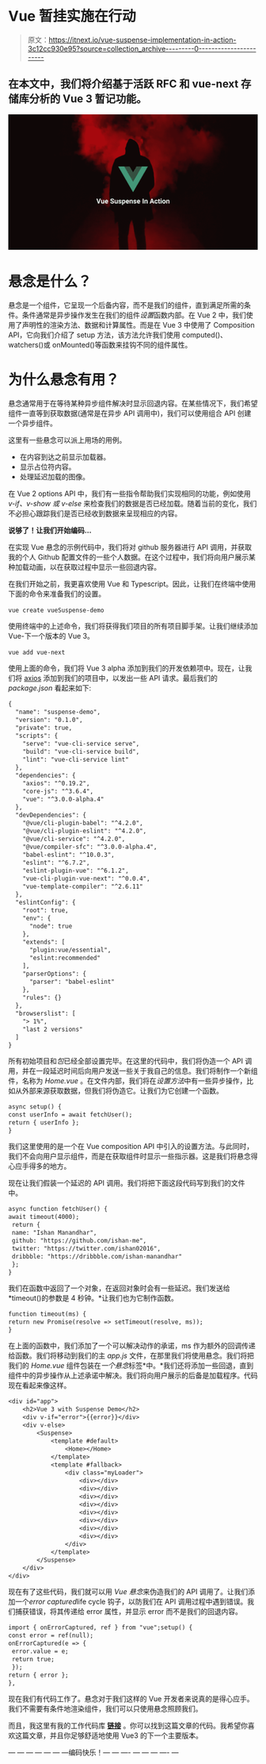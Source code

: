 # Vue 暂挂实施在行动

> 原文：<https://itnext.io/vue-suspense-implementation-in-action-3c12cc930e95?source=collection_archive---------0----------------------->

## **在本文中，我们将介绍基于活跃 RFC 和 vue-next 存储库分析的 Vue 3 暂记功能。**

![](img/87a7327051795faaf1ce5e2116a3424e.png)

# 悬念是什么？

悬念是一个组件，它呈现一个后备内容，而不是我们的组件，直到满足所需的条件。条件通常是异步操作发生在我们的组件*设置*函数内部。在 Vue 2 中，我们使用了声明性的渲染方法、数据和计算属性。而是在 Vue 3 中使用了 Composition API，它向我们介绍了 setup 方法，该方法允许我们使用 computed()、watchers()或 onMounted()等函数来挂钩不同的组件属性。

# **为什么悬念有用？**

悬念通常用于在等待某种异步组件解决时显示回退内容。在某些情况下，我们希望组件一直等到获取数据(通常是在异步 API 调用中)，我们可以使用组合 API 创建一个异步组件。

这里有一些悬念可以派上用场的用例。

*   在内容到达之前显示加载器。
*   显示占位符内容。
*   处理延迟加载的图像。

在 Vue 2 options API 中，我们有一些指令帮助我们实现相同的功能，例如使用 *v-if、v-show 或 v-else* 来检查我们的数据是否已经加载。随着当前的变化，我们不必担心跟踪我们是否已经收到数据来呈现相应的内容。

**说够了！让我们开始编码…**

在实现 Vue 悬念的示例代码中，我们将对 github 服务器进行 API 调用，并获取我的个人 Github 配置文件的一些个人数据。在这个过程中，我们将向用户展示某种加载动画，以在获取过程中显示一些回退内容。

在我们开始之前，我更喜欢使用 Vue 和 Typescript。因此，让我们在终端中使用下面的命令来准备我们的设置。

`vue create vueSuspense-demo`

使用终端中的上述命令，我们将获得我们项目的所有项目脚手架。让我们继续添加 Vue-下一个版本的 Vue 3。

`vue add vue-next`

使用上面的命令，我们将 Vue 3 alpha 添加到我们的开发依赖项中。现在，让我们将 [axios](https://github.com/axios/axios) 添加到我们的项目中，以发出一些 API 请求。最后我们的 *package.json* 看起来如下:

```
{
  "name": "suspense-demo",
  "version": "0.1.0",
  "private": true,
  "scripts": {
    "serve": "vue-cli-service serve",
    "build": "vue-cli-service build",
    "lint": "vue-cli-service lint"
  },
  "dependencies": {
    "axios": "^0.19.2",
    "core-js": "^3.6.4",
    "vue": "^3.0.0-alpha.4"
  },
  "devDependencies": {
    "@vue/cli-plugin-babel": "^4.2.0",
    "@vue/cli-plugin-eslint": "^4.2.0",
    "@vue/cli-service": "^4.2.0",
    "@vue/compiler-sfc": "^3.0.0-alpha.4",
    "babel-eslint": "^10.0.3",
    "eslint": "^6.7.2",
    "eslint-plugin-vue": "^6.1.2",
    "vue-cli-plugin-vue-next": "^0.0.4",
    "vue-template-compiler": "^2.6.11"
  },
  "eslintConfig": {
    "root": true,
    "env": {
      "node": true
    },
    "extends": [
      "plugin:vue/essential",
      "eslint:recommended"
    ],
    "parserOptions": {
      "parser": "babel-eslint"
    },
    "rules": {}
  },
  "browserslist": [
    "> 1%",
    "last 2 versions"
  ]
}
```

所有初始项目和*包*已经全部设置完毕。在这里的代码中，我们将伪造一个 API 调用，并在一段延迟时间后向用户发送一些关于我自己的信息。我们将制作一个新组件，名称为 *Home.vue* 。在文件内部，我们将在*设置方法*中有一些异步操作，比如从外部来源获取数据，但我们将伪造它。让我们为它创建一个函数。

```
async setup() {
const userInfo = await fetchUser();
return { userInfo };
}
```

我们这里使用的是一个在 Vue composition API 中引入的设置方法。与此同时，我们不会向用户显示组件，而是在获取组件时显示一些指示器。这是我们将悬念得心应手得多的地方。

现在让我们假装一个延迟的 API 调用。我们将把下面这段代码写到我们的文件中。

```
async function fetchUser() {
await timeout(4000);
 return {
 name: "Ishan Manandhar",
 github: "https://github.com/ishan-me",
 twitter: "https://twitter.com/ishan02016",
 dribbble: "https://dribbble.com/ishan-manandhar"
 };
}
```

我们在函数中返回了一个对象，在返回对象时会有一些延迟。我们发送给 *timeout()的参数是 4 秒钟。*让我们也为它制作函数。

```
function timeout(ms) {
return new Promise(resolve => setTimeout(resolve, ms));
}
```

在上面的函数中，我们添加了一个可以解决动作的承诺，ms 作为额外的回调传递给函数。我们将移动到我们的主 *app.js* 文件，在那里我们将使用悬念。我们将把我们的 *Home.vue* 组件包装在*一个悬念*标签*中。*我们还将添加一些回退，直到组件中的异步操作从上述承诺中解决。我们将向用户展示的后备是加载程序。代码现在看起来像这样。

```
<div id="app">
    <h2>Vue 3 with Suspense Demo</h2>
    <div v-if="error">{{error}}</div>
    <div v-else>
        <Suspense>
            <template #default>
                <Home></Home>
            </template>
            <template #fallback>
                <div class="myLoader">
                    <div></div>
                    <div></div>
                    <div></div>
                    <div></div>
                    <div></div>
                    <div></div>
                    <div></div>
                    <div></div>
                </div>
            </template>
        </Suspense>
    </div>
</div>
```

现在有了这些代码，我们就可以用 *Vue 悬念*来伪造我们的 API 调用了。让我们添加一个*error captured*life cycle 钩子，以防我们在 API 调用过程中遇到错误。我们捕获错误，将其传递给 error 属性，并显示 error 而不是我们的回退内容。

```
import { onErrorCaptured, ref } from "vue";setup() {
const error = ref(null);
onErrorCaptured(e => {
 error.value = e;
 return true;
 });
return { error };
},
```

现在我们有代码工作了。悬念对于我们这样的 Vue 开发者来说真的是得心应手。我们不需要有条件地渲染组件，我们可以只使用悬念照顾我们。

而且，我这里有我的工作代码库 [**链接**](https://github.com/ishan-me/vueSuspense-demo) 。你可以找到这篇文章的代码。我希望你喜欢这篇文章，并且你足够舒适地使用 Vue3 的下一个主要版本。

— — — — — — —编码快乐！— — —- — — — —- —